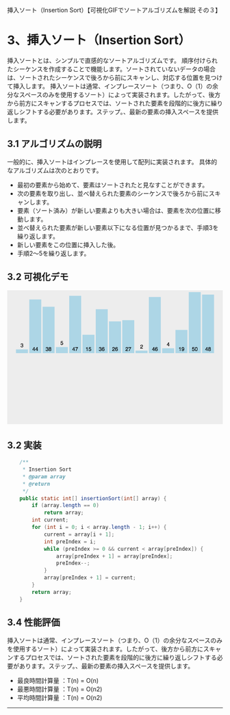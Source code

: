 挿入ソート（Insertion Sort）【可視化GIFでソートアルゴリズムを解説 その３】

# 3、挿入ソート（Insertion Sort）

挿入ソートとは、シンプルで直感的なソートアルゴリズムです。 順序付けられたシーケンスを作成することで機能します。ソートされていないデータの場合は、ソートされたシーケンスで後ろから前にスキャンし、対応する位置を見つけて挿入します。 挿入ソートは通常、インプレースソート（つまり、O（1）の余分なスペースのみを使用するソート）によって実装されます。したがって、後方から前方にスキャンするプロセスでは、ソートされた要素を段階的に後方に繰り返しシフトする必要があります。ステップ。、最新の要素の挿入スペースを提供します。

## 3.1 アルゴリズムの説明
一般的に、挿入ソートはインプレースを使用して配列に実装されます。 具体的なアルゴリズムは次のとおりです。

* 最初の要素から始めて、要素はソートされたと見なすことができます。
* 次の要素を取り出し、並べ替えられた要素のシーケンスで後ろから前にスキャンします。
* 要素（ソート済み）が新しい要素よりも大きい場合は、要素を次の位置に移動します。
* 並べ替えられた要素が新しい要素以下になる位置が見つかるまで、手順3を繰り返します。
* 新しい要素をこの位置に挿入した後。
* 手順2〜5を繰り返します。

## 3.2 可視化デモ
![](../../../resources/codility/sort/InsertionSort.gif)

## 3.2 実装

```java
    /**
     * Insertion Sort
     * @param array
     * @return
     */
    public static int[] insertionSort(int[] array) {
        if (array.length == 0)
            return array;
        int current;
        for (int i = 0; i < array.length - 1; i++) {
            current = array[i + 1];
            int preIndex = i;
            while (preIndex >= 0 && current < array[preIndex]) {
                array[preIndex + 1] = array[preIndex];
                preIndex--;
            }
            array[preIndex + 1] = current;
        }
        return array;
    }
```

## 3.4 性能評価

挿入ソートは通常、インプレースソート（つまり、O（1）の余分なスペースのみを使用するソート）によって実装されます。したがって、後方から前方にスキャンするプロセスでは、ソートされた要素を段階的に後方に繰り返しシフトする必要があります。ステップ。、最新の要素の挿入スペースを提供します。

* 最良時間計算量 ：T(n) = O(n) 
* 最悪時間計算量 ：T(n) = O(n2) 
* 平均時間計算量 ：T(n) = O(n2)

***
